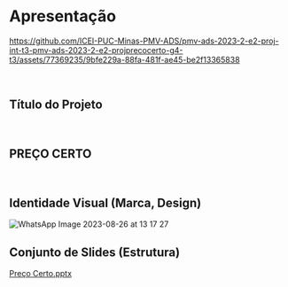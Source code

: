 # Apresentação

https://github.com/ICEI-PUC-Minas-PMV-ADS/pmv-ads-2023-2-e2-proj-int-t3-pmv-ads-2023-2-e2-projprecocerto-g4-t3/assets/77369235/9bfe229a-88fa-481f-ae45-be2f13365838

<br/>


## Título do Projeto

<br/>

 ## PREÇO CERTO

<br/>


## Identidade Visual (Marca, Design)

![WhatsApp Image 2023-08-26 at 13 17 27](https://github.com/ICEI-PUC-Minas-PMV-ADS/pmv-ads-2023-2-e2-proj-int-t3-pmv-ads-2023-2-e2-projprecocerto-g4-t3/assets/77369235/f3324962-1b9a-48c3-b8e0-5cdeb4a9002c)



## Conjunto de Slides (Estrutura)

[Preço Certo.pptx](https://github.com/ICEI-PUC-Minas-PMV-ADS/pmv-ads-2023-2-e2-proj-int-t3-pmv-ads-2023-2-e2-projprecocerto-g4-t3/files/12508364/Preco.Certo.pptx)

